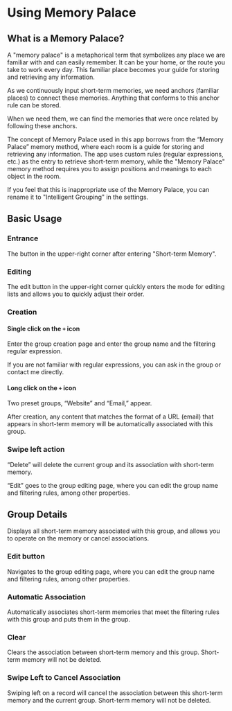 # Using Memory Palace

## What is a Memory Palace?

A "memory palace" is a metaphorical term that symbolizes any place we are familiar with and can easily remember. It can be your home, or the route you take to work every day. This familiar place becomes your guide for storing and retrieving any information.

As we continuously input short-term memories, we need anchors (familiar places) to connect these memories. Anything that conforms to this anchor rule can be stored.

When we need them, we can find the memories that were once related by following these anchors.

The concept of Memory Palace used in this app borrows from the “Memory Palace” memory method, where each room is a guide for storing and retrieving any information. The app uses custom rules (regular expressions, etc.) as the entry to retrieve short-term memory, while the "Memory Palace" memory method requires you to assign positions and meanings to each object in the room.

If you feel that this is inappropriate use of the Memory Palace, you can rename it to "Intelligent Grouping" in the settings.

## Basic Usage

### Entrance

The button in the upper-right corner after entering "Short-term Memory".

### Editing

The edit button in the upper-right corner quickly enters the mode for editing lists and allows you to quickly adjust their order.

### Creation

#### Single click on the `+` icon

Enter the group creation page and enter the group name and the filtering regular expression.

If you are not familiar with regular expressions, you can ask in the group or contact me directly.

#### Long click on the `+` icon

Two preset groups, “Website” and “Email,” appear.

After creation, any content that matches the format of a URL (email) that appears in short-term memory will be automatically associated with this group.

### Swipe left action

“Delete” will delete the current group and its association with short-term memory.

“Edit” goes to the group editing page, where you can edit the group name and filtering rules, among other properties.

## Group Details

Displays all short-term memory associated with this group, and allows you to operate on the memory or cancel associations.

### Edit button

Navigates to the group editing page, where you can edit the group name and filtering rules, among other properties.

### Automatic Association

Automatically associates short-term memories that meet the filtering rules with this group and puts them in the group.

### Clear

Clears the association between short-term memory and this group. Short-term memory will not be deleted.

### Swipe Left to Cancel Association

Swiping left on a record will cancel the association between this short-term memory and the current group. Short-term memory will not be deleted.